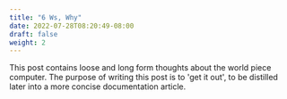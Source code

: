 ```yaml
---
title: "6 Ws, Why"
date: 2022-07-28T08:20:49-08:00
draft: false
weight: 2
---
```


This post contains loose and long form thoughts about the world piece computer. The purpose of writing this post is to 'get it out', to be distilled later into a more concise documentation article.

